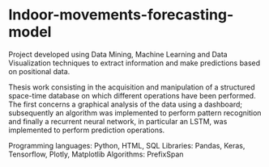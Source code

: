 # Indoor-movements-forecasting-model
Project developed using Data Mining, Machine Learning and Data Visualization techniques to extract information and make predictions based on positional data.

Thesis work consisting in the acquisition and manipulation of a structured space-time database on which different operations have been performed. The first concerns a graphical analysis of the data using a dashboard; subsequently an algorithm was implemented to perform pattern recognition and finally a recurrent neural network, in particular an LSTM, was implemented to perform prediction operations.

Programming languages: Python, HTML, SQL
Libraries: Pandas, Keras, Tensorflow, Plotly, Matplotlib
Algorithms: PrefixSpan
